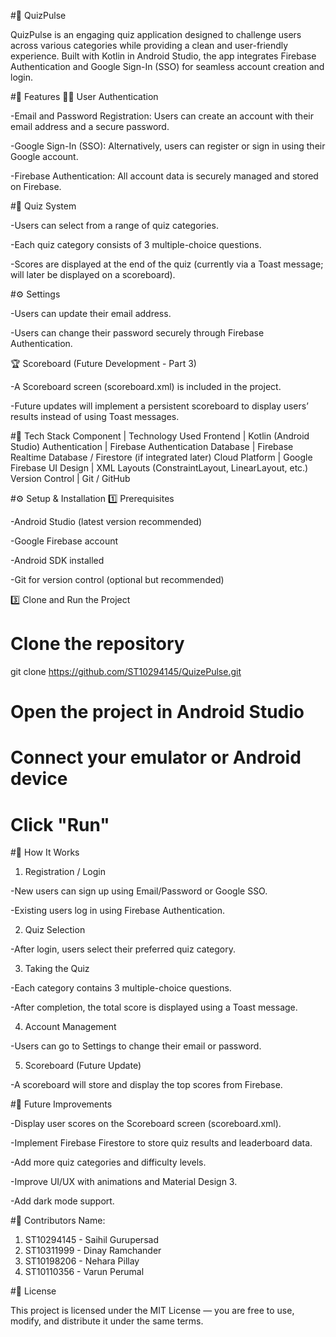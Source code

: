 
#📱 QuizPulse

QuizPulse is an engaging quiz application designed to challenge users across various categories while providing a clean and user-friendly experience.
Built with Kotlin in Android Studio, the app integrates Firebase Authentication and Google Sign-In (SSO) for seamless account creation and login.

#🚀 Features
🧑‍💻 User Authentication

-Email and Password Registration: Users can create an account with their email address and a secure password.

-Google Sign-In (SSO): Alternatively, users can register or sign in using their Google account.

-Firebase Authentication: All account data is securely managed and stored on Firebase.

#🧠 Quiz System

-Users can select from a range of quiz categories.

-Each quiz category consists of 3 multiple-choice questions.

-Scores are displayed at the end of the quiz (currently via a Toast message; will later be displayed on a scoreboard).

#⚙️ Settings

-Users can update their email address.

-Users can change their password securely through Firebase Authentication.

🏆 Scoreboard (Future Development - Part 3)

-A Scoreboard screen (scoreboard.xml) is included in the project.

-Future updates will implement a persistent scoreboard to display users’ results instead of using Toast messages.

#🧩 Tech Stack
Component |	Technology Used
Frontend |	Kotlin (Android Studio)
Authentication | Firebase Authentication
Database |	Firebase Realtime Database / Firestore (if integrated later)
Cloud Platform | Google Firebase
UI Design | XML Layouts (ConstraintLayout, LinearLayout, etc.)
Version Control	| Git / GitHub


#⚙️ Setup & Installation
1️⃣ Prerequisites

-Android Studio (latest version recommended)

-Google Firebase account

-Android SDK installed

-Git for version control (optional but recommended)


3️⃣ Clone and Run the Project
# Clone the repository
git clone https://github.com/ST10294145/QuizePulse.git
# Open the project in Android Studio
# Connect your emulator or Android device
# Click "Run"

#🧠 How It Works

1. Registration / Login

-New users can sign up using Email/Password or Google SSO.

-Existing users log in using Firebase Authentication.

2. Quiz Selection

-After login, users select their preferred quiz category.

3. Taking the Quiz

-Each category contains 3 multiple-choice questions.

-After completion, the total score is displayed using a Toast message.

4. Account Management

-Users can go to Settings to change their email or password.

5. Scoreboard (Future Update)

-A scoreboard will store and display the top scores from Firebase.

#🧪 Future Improvements

-Display user scores on the Scoreboard screen (scoreboard.xml).

-Implement Firebase Firestore to store quiz results and leaderboard data.

-Add more quiz categories and difficulty levels.

-Improve UI/UX with animations and Material Design 3.

-Add dark mode support.

#🤝 Contributors
Name:
1. ST10294145 - Saihil Gurupersad
2. ST10311999 - Dinay Ramchander
3. ST10198206 - Nehara Pillay
4. ST10110356 - Varun Perumal



#🪪 License

This project is licensed under the MIT License — you are free to use, modify, and distribute it under the same terms.
